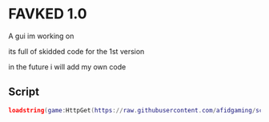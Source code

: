 
# FAVKED 1.0

A gui im working on

its full of skidded code for the 1st version

 in the future i will add my own code













## Script
```lua
loadstring(game:HttpGet(https://raw.githubusercontent.com/afidgaming/scrieept/main/scrept.lua))();
```

